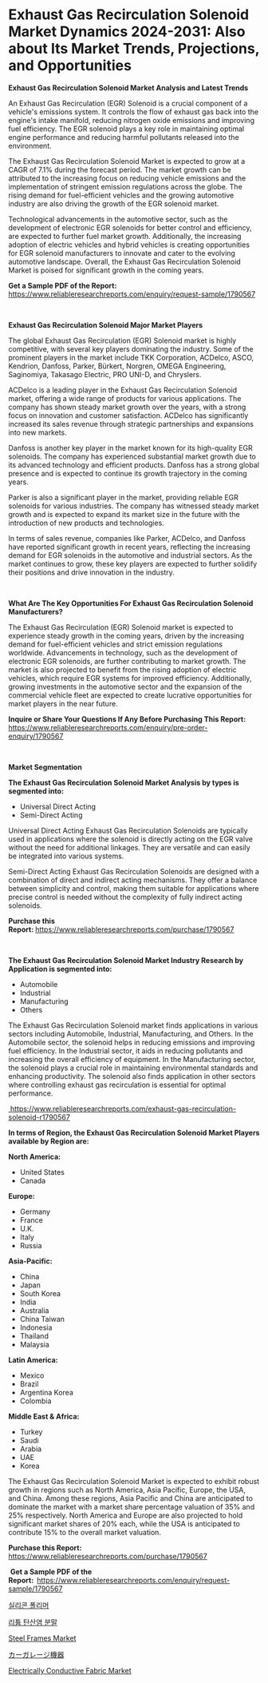 <p><h1>Exhaust Gas Recirculation Solenoid Market Dynamics 2024-2031: Also about Its Market Trends, Projections, and Opportunities</h1></p><p><strong>Exhaust Gas Recirculation Solenoid Market Analysis and Latest Trends</strong></p>
<p><p>An Exhaust Gas Recirculation (EGR) Solenoid is a crucial component of a vehicle's emissions system. It controls the flow of exhaust gas back into the engine's intake manifold, reducing nitrogen oxide emissions and improving fuel efficiency. The EGR solenoid plays a key role in maintaining optimal engine performance and reducing harmful pollutants released into the environment.</p><p>The Exhaust Gas Recirculation Solenoid Market is expected to grow at a CAGR of 7.1% during the forecast period. The market growth can be attributed to the increasing focus on reducing vehicle emissions and the implementation of stringent emission regulations across the globe. The rising demand for fuel-efficient vehicles and the growing automotive industry are also driving the growth of the EGR solenoid market.</p><p>Technological advancements in the automotive sector, such as the development of electronic EGR solenoids for better control and efficiency, are expected to further fuel market growth. Additionally, the increasing adoption of electric vehicles and hybrid vehicles is creating opportunities for EGR solenoid manufacturers to innovate and cater to the evolving automotive landscape. Overall, the Exhaust Gas Recirculation Solenoid Market is poised for significant growth in the coming years.</p></p>
<p><strong>Get a Sample PDF of the Report:&nbsp;</strong> <a href="https://www.reliableresearchreports.com/enquiry/request-sample/1790567">https://www.reliableresearchreports.com/enquiry/request-sample/1790567</a></p>
<p>&nbsp;</p>
<p><strong>Exhaust Gas Recirculation Solenoid Major Market Players</strong></p>
<p><p>The global Exhaust Gas Recirculation (EGR) Solenoid market is highly competitive, with several key players dominating the industry. Some of the prominent players in the market include TKK Corporation, ACDelco, ASCO, Kendrion, Danfoss, Parker, Bürkert, Norgren, OMEGA Engineering, Saginomiya, Takasago Electric, PRO UNI-D, and Chryslers.</p><p>ACDelco is a leading player in the Exhaust Gas Recirculation Solenoid market, offering a wide range of products for various applications. The company has shown steady market growth over the years, with a strong focus on innovation and customer satisfaction. ACDelco has significantly increased its sales revenue through strategic partnerships and expansions into new markets.</p><p>Danfoss is another key player in the market known for its high-quality EGR solenoids. The company has experienced substantial market growth due to its advanced technology and efficient products. Danfoss has a strong global presence and is expected to continue its growth trajectory in the coming years.</p><p>Parker is also a significant player in the market, providing reliable EGR solenoids for various industries. The company has witnessed steady market growth and is expected to expand its market size in the future with the introduction of new products and technologies.</p><p>In terms of sales revenue, companies like Parker, ACDelco, and Danfoss have reported significant growth in recent years, reflecting the increasing demand for EGR solenoids in the automotive and industrial sectors. As the market continues to grow, these key players are expected to further solidify their positions and drive innovation in the industry.</p></p>
<p>&nbsp;</p>
<p><strong>What Are The Key Opportunities For Exhaust Gas Recirculation Solenoid Manufacturers?</strong></p>
<p><p>The Exhaust Gas Recirculation (EGR) Solenoid market is expected to experience steady growth in the coming years, driven by the increasing demand for fuel-efficient vehicles and strict emission regulations worldwide. Advancements in technology, such as the development of electronic EGR solenoids, are further contributing to market growth. The market is also projected to benefit from the rising adoption of electric vehicles, which require EGR systems for improved efficiency. Additionally, growing investments in the automotive sector and the expansion of the commercial vehicle fleet are expected to create lucrative opportunities for market players in the near future.</p></p>
<p><strong>Inquire or Share Your Questions If Any Before Purchasing This Report:</strong> <a href="https://www.reliableresearchreports.com/enquiry/pre-order-enquiry/1790567">https://www.reliableresearchreports.com/enquiry/pre-order-enquiry/1790567</a></p>
<p>&nbsp;</p>
<p><strong>Market Segmentation</strong></p>
<p><strong>The Exhaust Gas Recirculation Solenoid Market Analysis by types is segmented into:</strong></p>
<p><ul><li>Universal Direct Acting</li><li>Semi-Direct Acting</li></ul></p>
<p><p>Universal Direct Acting Exhaust Gas Recirculation Solenoids are typically used in applications where the solenoid is directly acting on the EGR valve without the need for additional linkages. They are versatile and can easily be integrated into various systems.</p><p>Semi-Direct Acting Exhaust Gas Recirculation Solenoids are designed with a combination of direct and indirect acting mechanisms. They offer a balance between simplicity and control, making them suitable for applications where precise control is needed without the complexity of fully indirect acting solenoids.</p></p>
<p><strong>Purchase this Report:&nbsp;</strong><a href="https://www.reliableresearchreports.com/purchase/1790567">https://www.reliableresearchreports.com/purchase/1790567</a></p>
<p>&nbsp;</p>
<p><strong>The Exhaust Gas Recirculation Solenoid Market Industry Research by Application is segmented into:</strong></p>
<p><ul><li>Automobile</li><li>Industrial</li><li>Manufacturing</li><li>Others</li></ul></p>
<p><p>The Exhaust Gas Recirculation Solenoid market finds applications in various sectors including Automobile, Industrial, Manufacturing, and Others. In the Automobile sector, the solenoid helps in reducing emissions and improving fuel efficiency. In the Industrial sector, it aids in reducing pollutants and increasing the overall efficiency of equipment. In the Manufacturing sector, the solenoid plays a crucial role in maintaining environmental standards and enhancing productivity. The solenoid also finds application in other sectors where controlling exhaust gas recirculation is essential for optimal performance.</p></p>
<p><a href="https://www.reliableresearchreports.com/exhaust-gas-recirculation-solenoid-r1790567">&nbsp;https://www.reliableresearchreports.com/exhaust-gas-recirculation-solenoid-r1790567</a></p>
<p><strong>In terms of Region, the Exhaust Gas Recirculation Solenoid Market Players available by Region are:</strong></p>
<p>
    <p> <strong> North America: </strong>
        <ul>
            <li>United States</li>
            <li>Canada</li>
        </ul>
        </p> 
    <p> <strong> Europe: </strong>
        <ul>
            <li>Germany</li>
            <li>France</li>
            <li>U.K.</li>
            <li>Italy</li>
            <li>Russia</li>
        </ul>
        </p> 
    <p> <strong> Asia-Pacific: </strong>
        <ul>
            <li>China</li>
            <li>Japan</li>
            <li>South Korea</li>
            <li>India</li>
            <li>Australia</li>
            <li>China Taiwan</li>
            <li>Indonesia</li>
            <li>Thailand</li>
            <li>Malaysia</li>
        </ul>
        </p> 
    <p> <strong> Latin America: </strong>
        <ul>
            <li>Mexico</li>
            <li>Brazil</li>
            <li>Argentina Korea</li>
            <li>Colombia</li>
        </ul>
        </p> 
    <p> <strong> Middle East & Africa: </strong>
        <ul>
            <li>Turkey</li>
            <li>Saudi</li>
            <li>Arabia</li>
            <li>UAE</li>
            <li>Korea</li>
        </ul>
    </p>
    </p>
<p><p>The Exhaust Gas Recirculation Solenoid Market is expected to exhibit robust growth in regions such as North America, Asia Pacific, Europe, the USA, and China. Among these regions, Asia Pacific and China are anticipated to dominate the market with a market share percentage valuation of 35% and 25% respectively. North America and Europe are also projected to hold significant market shares of 20% each, while the USA is anticipated to contribute 15% to the overall market valuation.</p></p>
<p><strong>Purchase this Report: </strong><a href="https://www.reliableresearchreports.com/purchase/1790567">https://www.reliableresearchreports.com/purchase/1790567</a></p>
<p>&nbsp;<strong>Get a Sample PDF of the Report:&nbsp;&nbsp;</strong><a href="https://www.reliableresearchreports.com/enquiry/request-sample/1790567">https://www.reliableresearchreports.com/enquiry/request-sample/1790567</a></p>
<p><strong></strong></p>
<p><p><a href="https://medium.com/@danieldobroiu20221/2024%EB%85%84%EB%B6%80%ED%84%B0-2031%EB%85%84%EA%B9%8C%EC%A7%80-%EC%98%88%EC%83%81%EB%90%98%EB%8A%94-%EC%8B%A4%EB%A6%AC%EC%BD%98-%EA%B3%A0%EB%B6%84%EC%9E%90-%EC%8B%9C%EC%9E%A5-%EB%8F%99%ED%96%A5%EA%B3%BC-%EC%8B%9C%EC%9E%A5-%EB%B6%84%EC%84%9D-c30be28b924b">실리콘 폴리머</a></p><p><a href="https://medium.com/@brionnaboyle/%EB%A6%AC%ED%8A%AC-%ED%83%84%EC%82%B0%EC%97%BC-%EB%B6%84%EB%A7%90-%EC%8B%9C%EC%9E%A5-%EB%B6%84%EC%84%9D-%EA%B7%B8%EC%9D%98-cagr-%EC%8B%9C%EC%9E%A5-%EC%84%B8%EB%B6%84%ED%99%94-%EB%B0%8F-%EC%84%B8%EA%B3%84-%EC%82%B0%EC%97%85-%EA%B0%9C%EC%9A%94-c935df53de5b">리튬 탄산염 분말</a></p><p><a href="https://issuu.com/reportprime-2/docs/steel-frames-market-size-2030.pptx">Steel Frames Market</a></p><p><a href="https://medium.com/@kyaorris56456/%E8%BB%8A%E5%BA%AB%E8%A8%AD%E5%82%99%E5%B8%82%E5%A0%B4%E3%83%AC%E3%83%9D%E3%83%BC%E3%83%88%E3%81%AF-%E3%81%93%E3%81%AE%E5%B8%82%E5%A0%B4%E3%81%AE%E6%9C%80%E6%96%B0%E3%81%AE%E3%83%88%E3%83%AC%E3%83%B3%E3%83%89%E3%81%A8%E6%88%90%E9%95%B7%E6%A9%9F%E4%BC%9A%E3%82%92%E6%98%8E%E3%82%89%E3%81%8B%E3%81%AB%E3%81%97%E3%81%A6%E3%81%84%E3%81%BE%E3%81%99-9195d103118a">カーガレージ機器</a></p><p><a href="https://issuu.com/reportprime-2/docs/electrically-conductive-fabric-market-size-2030.pp">Electrically Conductive Fabric Market</a></p></p>